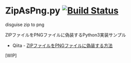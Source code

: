 # ZipAsPng.py [![Build Status](https://travis-ci.org/yoshi389111/ZipAsPng.py.svg?branch=master)](https://travis-ci.org/yoshi389111/ZipAsPng.py)

disguise zip to png

ZIPファイルをPNGファイルに偽装するPython3実装サンプル

* Qiita - [ZIPファイルをPNGファイルに偽装する方法](https://qiita.com/yoshi389111/items/0c0d2e32bef1141ccd02)

[WIP]
